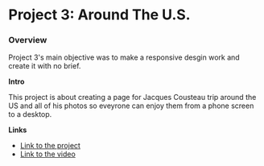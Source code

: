 # Project 3: Around The U.S.

### Overview  
Project 3's main objective was to make a responsive desgin work and create it with no brief.  
  
**Intro**
  
This project is about creating a page for Jacques Cousteau trip around the US and all of his photos so eveyrone can enjoy them from a phone screen to a desktop.
  
**Links**  
  
* [Link to the project]((https://coreysmithd19.github.io/se_project_aroundtheus/))
* [Link to the video](https://www.figma.com/file/ii4xxsJ0ghevUOcssTlHZv/Sprint-3%3A-Around-the-US?node-id=0%3A1) 
